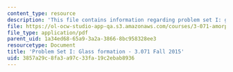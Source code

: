 ```yaml
---
content_type: resource
description: 'This file contains information regarding problem set I: glass formation.'
file: https://ol-ocw-studio-app-qa.s3.amazonaws.com/courses/3-071-amorphous-materials-fall-2015/3857a29c8fa3a97c33fa19c2ebab8936_MIT3_071F14_Problem_Set_I.pdf
file_type: application/pdf
parent_uid: 1a34ed68-65a9-3a2a-3866-8bc958328ee3
resourcetype: Document
title: 'Problem Set I: Glass formation - 3.071 Fall 2015'
uid: 3857a29c-8fa3-a97c-33fa-19c2ebab8936
---
```

